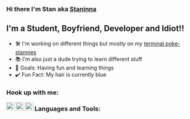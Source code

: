### Hi there I'm Stan aka [Staninna](https://www.youtube.com/watch?v=dQw4w9WgXcQ)

## I'm a Student, Boyfriend, Developer and Idiot!!

- 🛠️ I'm working on different things but mostly on my [terminal poke-stannies](https://github.com/Staninna/Poke-Stannies)
- 📚 I'm also just a dude trying to learn different stuff
- 🥅 Goals: Having fun and learning things
- ✔️ Fun Fact: My hair is currently blue

### Hook up with me:

[<img align="left" alt="Staninna | Discord" width="22px" src="https://discord.com/assets/2d20a45d79110dc5bf947137e9d99b66.svg" />](https://discord.com/channels/@me/535483800122032128)
[<img align="left" alt="Staninna | Twitter" width="22px" src="https://cdn.jsdelivr.net/npm/simple-icons@v3/icons/twitter.svg" />](https://twitter.com/Staninna_)
[<img align="left" alt="Staninna | Reddit" width="22px" src="https://cdn.jsdelivr.net/npm/simple-icons@v3/icons/reddit.svg" />](https://www.reddit.com/user/Staninna)

### Languages and Tools:


